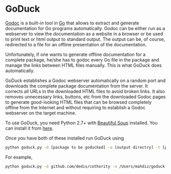 # GoDuck

[Godoc](https://godoc.org/golang.org/x/tools/cmd/godoc) is a built-in tool in
[Go](https://golang.org/) that allows to extract and generate documentation
for Go programs automatically. Godoc can be either run as a webserver to view
the documentation as a website in a browser or be used to print text
or html output to standard output. The output can be, of course, redirected to
a file for an offline presentation of the documentation.

Unfortunately, if one wants to generate offline documentation for a complete
package, he/she has to godoc every Go file in the package and manage the links
between HTML files manually. This is what GoDuck does automatically.

GoDuck establishes a Godoc webserver automatically on a random port and
downloads the complete package documentation from the server. It corrects all
URLs in the downloaded HTML files to avoid broken links. It also removes
unnecessary links, buttons, etc from the downloaded Godoc pages to generate
good-looking HTML files that can be browsed completely offline from the Internet
and without requiring to establish a Godoc webserver on the target machine.

To use GoDuck, you need Python 2.7+ with
[Beautiful Soup](https://www.crummy.com/software/BeautifulSoup)
installed. You can install it from [here](https://www.crummy.com/software/BeautifulSoup/bs4/doc/#installing-beautiful-soup).

Once you have both of these installed run GoDuck using
```bash
python goduck.py -d [package to be goducked] -o [output directry] -t [project title]
```

For example,
```bash
python goduck.py -d github.com/dedis/cothority -o /Users/mahdiz/goduck -t "The Cothority Project"
```


